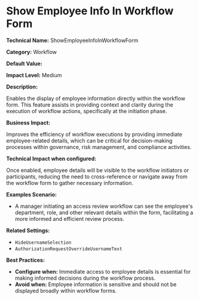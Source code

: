 # Show Employee Info In Workflow Form

**Technical Name:** ShowEmployeeInfoInWorkflowForm

**Category:** Workflow

**Default Value:** 

**Impact Level:** Medium

**Description:**

Enables the display of employee information directly within the workflow form. This feature assists in providing context and clarity during the execution of workflow actions, specifically at the initiation phase.

**Business Impact:**

Improves the efficiency of workflow executions by providing immediate employee-related details, which can be critical for decision-making processes within governance, risk management, and compliance activities. 

**Technical Impact when configured:**

Once enabled, employee details will be visible to the workflow initiators or participants, reducing the need to cross-reference or navigate away from the workflow form to gather necessary information. 

**Examples Scenario:**

- A manager initiating an access review workflow can see the employee's department, role, and other relevant details within the form, facilitating a more informed and efficient review process.

**Related Settings:**

- `HideUsernameSelection`
- `AuthorizationRequestOverrideUsernameText`

**Best Practices:** 

- **Configure when:** Immediate access to employee details is essential for making informed decisions during the workflow process.
- **Avoid when:** Employee information is sensitive and should not be displayed broadly within workflow forms.
